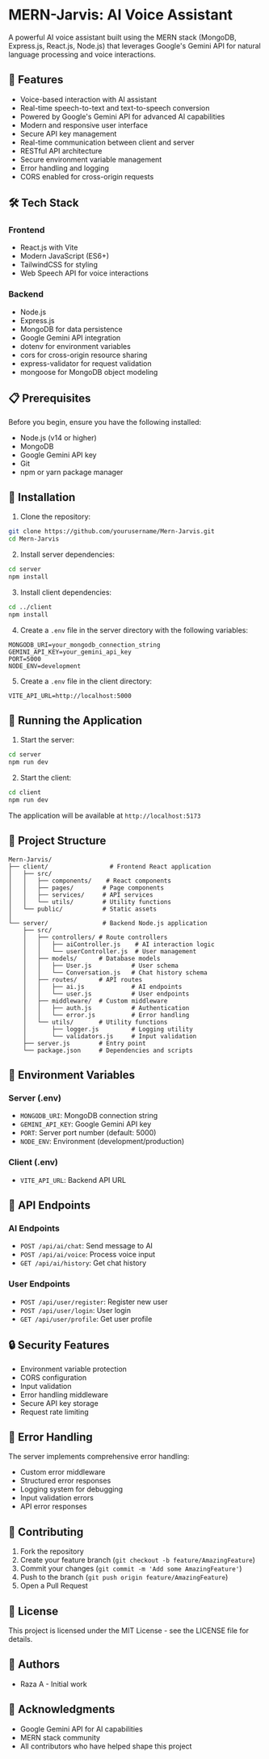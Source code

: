 # MERN-Jarvis: AI Voice Assistant

A powerful AI voice assistant built using the MERN stack (MongoDB, Express.js, React.js, Node.js) that leverages Google's Gemini API for natural language processing and voice interactions.

## 🚀 Features

- Voice-based interaction with AI assistant
- Real-time speech-to-text and text-to-speech conversion
- Powered by Google's Gemini API for advanced AI capabilities
- Modern and responsive user interface
- Secure API key management
- Real-time communication between client and server
- RESTful API architecture
- Secure environment variable management
- Error handling and logging
- CORS enabled for cross-origin requests

## 🛠️ Tech Stack

### Frontend

- React.js with Vite
- Modern JavaScript (ES6+)
- TailwindCSS for styling
- Web Speech API for voice interactions

### Backend

- Node.js
- Express.js
- MongoDB for data persistence
- Google Gemini API integration
- dotenv for environment variables
- cors for cross-origin resource sharing
- express-validator for request validation
- mongoose for MongoDB object modeling

## 📋 Prerequisites

Before you begin, ensure you have the following installed:

- Node.js (v14 or higher)
- MongoDB
- Google Gemini API key
- Git
- npm or yarn package manager

## 🔧 Installation

1. Clone the repository:

```bash
git clone https://github.com/yourusername/Mern-Jarvis.git
cd Mern-Jarvis
```

2. Install server dependencies:

```bash
cd server
npm install
```

3. Install client dependencies:

```bash
cd ../client
npm install
```

4. Create a `.env` file in the server directory with the following variables:

```env
MONGODB_URI=your_mongodb_connection_string
GEMINI_API_KEY=your_gemini_api_key
PORT=5000
NODE_ENV=development
```

5. Create a `.env` file in the client directory:

```env
VITE_API_URL=http://localhost:5000
```

## 🚀 Running the Application

1. Start the server:

```bash
cd server
npm run dev
```

2. Start the client:

```bash
cd client
npm run dev
```

The application will be available at `http://localhost:5173`

## 📁 Project Structure

```
Mern-Jarvis/
├── client/                 # Frontend React application
│   ├── src/
│   │   ├── components/    # React components
│   │   ├── pages/        # Page components
│   │   ├── services/     # API services
│   │   └── utils/        # Utility functions
│   └── public/           # Static assets
│
└── server/               # Backend Node.js application
    ├── src/
    │   ├── controllers/ # Route controllers
    │   │   ├── aiController.js    # AI interaction logic
    │   │   └── userController.js  # User management
    │   ├── models/      # Database models
    │   │   ├── User.js           # User schema
    │   │   └── Conversation.js   # Chat history schema
    │   ├── routes/      # API routes
    │   │   ├── ai.js             # AI endpoints
    │   │   └── user.js           # User endpoints
    │   ├── middleware/  # Custom middleware
    │   │   ├── auth.js           # Authentication
    │   │   └── error.js          # Error handling
    │   └── utils/       # Utility functions
    │       ├── logger.js         # Logging utility
    │       └── validators.js     # Input validation
    ├── server.js        # Entry point
    └── package.json     # Dependencies and scripts
```

## 🔐 Environment Variables

### Server (.env)

- `MONGODB_URI`: MongoDB connection string
- `GEMINI_API_KEY`: Google Gemini API key
- `PORT`: Server port number (default: 5000)
- `NODE_ENV`: Environment (development/production)

### Client (.env)

- `VITE_API_URL`: Backend API URL

## 📡 API Endpoints

### AI Endpoints

- `POST /api/ai/chat`: Send message to AI
- `POST /api/ai/voice`: Process voice input
- `GET /api/ai/history`: Get chat history

### User Endpoints

- `POST /api/user/register`: Register new user
- `POST /api/user/login`: User login
- `GET /api/user/profile`: Get user profile

## 🔒 Security Features

- Environment variable protection
- CORS configuration
- Input validation
- Error handling middleware
- Secure API key storage
- Request rate limiting

## 🐛 Error Handling

The server implements comprehensive error handling:

- Custom error middleware
- Structured error responses
- Logging system for debugging
- Input validation errors
- API error responses

## 🤝 Contributing

1. Fork the repository
2. Create your feature branch (`git checkout -b feature/AmazingFeature`)
3. Commit your changes (`git commit -m 'Add some AmazingFeature'`)
4. Push to the branch (`git push origin feature/AmazingFeature`)
5. Open a Pull Request

## 📝 License

This project is licensed under the MIT License - see the LICENSE file for details.

## 👥 Authors

- Raza A - Initial work

## 🙏 Acknowledgments

- Google Gemini API for AI capabilities
- MERN stack community
- All contributors who have helped shape this project
